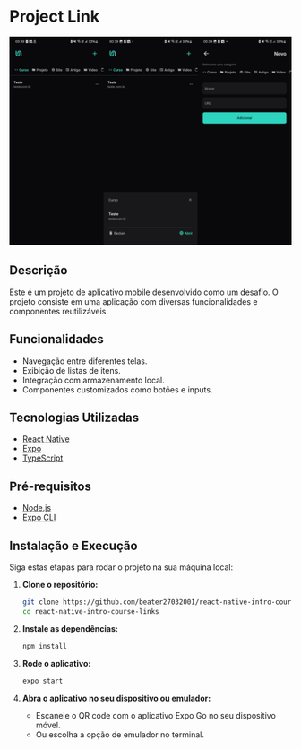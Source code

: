 # Project Link

![Link](img.png)

## Descrição

Este é um projeto de aplicativo mobile desenvolvido como um desafio. O projeto consiste em uma aplicação com diversas funcionalidades e componentes reutilizáveis.

## Funcionalidades

- Navegação entre diferentes telas.
- Exibição de listas de itens.
- Integração com armazenamento local.
- Componentes customizados como botões e inputs.

## Tecnologias Utilizadas

- [React Native](https://reactnative.dev)
- [Expo](https://expo.dev)
- [TypeScript](https://www.typescriptlang.org)

## Pré-requisitos

- [Node.js](https://nodejs.org/)
- [Expo CLI](https://docs.expo.dev/more/expo-cli/)

## Instalação e Execução

Siga estas etapas para rodar o projeto na sua máquina local:

1. **Clone o repositório:**

   ```bash
   git clone https://github.com/beater27032001/react-native-intro-course-links.git
   cd react-native-intro-course-links
   ```

2. **Instale as dependências:**

   ```bash
   npm install
   ```

3. **Rode o aplicativo:**

   ```bash
   expo start
   ```

4. **Abra o aplicativo no seu dispositivo ou emulador:**

   - Escaneie o QR code com o aplicativo Expo Go no seu dispositivo móvel.
   - Ou escolha a opção de emulador no terminal.
